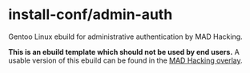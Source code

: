 # install-conf/admin-auth
Gentoo Linux ebuild for administrative authentication by MAD Hacking.

**This is an ebuild template which should not be used by end users.** A usable version of this ebuild can
be found in the [MAD Hacking overlay](https://github.com/MADhacking/overlay).

